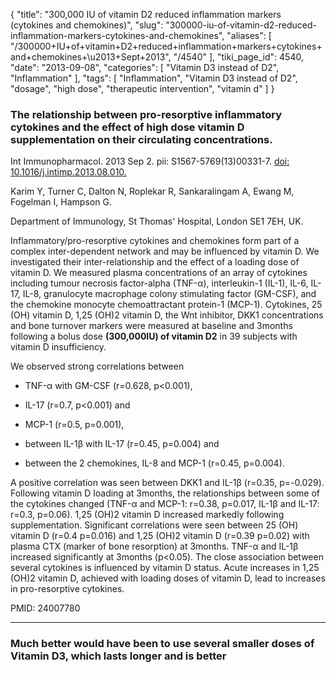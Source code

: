 {
    "title": "300,000 IU of vitamin D2 reduced inflammation markers (cytokines and chemokines)",
    "slug": "300000-iu-of-vitamin-d2-reduced-inflammation-markers-cytokines-and-chemokines",
    "aliases": [
        "/300000+IU+of+vitamin+D2+reduced+inflammation+markers+cytokines+and+chemokines+\u2013+Sept+2013",
        "/4540"
    ],
    "tiki_page_id": 4540,
    "date": "2013-09-08",
    "categories": [
        "Vitamin D3 instead of D2",
        "Inflammation"
    ],
    "tags": [
        "Inflammation",
        "Vitamin D3 instead of D2",
        "dosage",
        "high dose",
        "therapeutic intervention",
        "vitamin d"
    ]
}


### The relationship between pro-resorptive inflammatory cytokines and the effect of high dose vitamin D supplementation on their circulating concentrations.

Int Immunopharmacol. 2013 Sep 2. pii: S1567-5769(13)00331-7. [doi: 10.1016/j.intimp.2013.08.010.](https://doi.org/10.1016/j.intimp.2013.08.010.) 

Karim Y, Turner C, Dalton N, Roplekar R, Sankaralingam A, Ewang M, Fogelman I, Hampson G.

Department of Immunology, St Thomas' Hospital, London SE1 7EH, UK.

Inflammatory/pro-resorptive cytokines and chemokines form part of a complex inter-dependent network and may be influenced by vitamin D. We investigated their inter-relationship and the effect of a loading dose of vitamin D. We measured plasma concentrations of an array of cytokines including tumour necrosis factor-alpha (TNF-α), interleukin-1 (IL-1), IL-6, IL-17, IL-8, granulocyte macrophage colony stimulating factor (GM-CSF), and the chemokine monocyte chemoattractant protein-1 (MCP-1). Cytokines, 25 (OH) vitamin D, 1,25 (OH)2 vitamin D, the Wnt inhibitor, DKK1 concentrations and bone turnover markers were measured at baseline and 3months following a bolus dose  **(300,000IU) of vitamin D2**  in 39 subjects with vitamin D insufficiency. 

We observed strong correlations between 

* TNF-α with GM-CSF (r=0.628, p<0.001), 

* IL-17 (r=0.7, p<0.001) and 

* MCP-1 (r=0.5, p=0.001), 

* between IL-1β with IL-17 (r=0.45, p=0.004) and 

* between the 2 chemokines, IL-8 and MCP-1 (r=0.45, p=0.004). 

A positive correlation was seen between DKK1 and IL-1β (r=0.35, p=-0.029). Following vitamin D loading at 3months, the relationships between some of the cytokines changed (TNF-α and MCP-1: r=0.38, p=0.017, IL-1β and IL-17: r=0.3, p=0.06). 1,25 (OH)2 vitamin D increased markedly following supplementation. Significant correlations were seen between 25 (OH) vitamin D (r=0.4 p=0.016) and 1,25 (OH)2 vitamin D (r=0.39 p=0.02) with plasma CTX (marker of bone resorption) at 3months. TNF-α and IL-1β increased significantly at 3months (p<0.05). The close association between several cytokines is influenced by vitamin D status. Acute increases in 1,25 (OH)2 vitamin D, achieved with loading doses of vitamin D, lead to increases in pro-resorptive cytokines.

PMID:     24007780

---

### Much better would have been to use several smaller doses of Vitamin D3, which lasts longer and is better